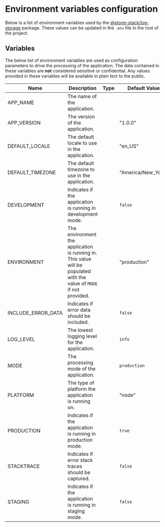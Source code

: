 <!-- Generated by Storm Stack -->

# Environment variables configuration

Below is a list of environment variables used by the
[@storm-stack/log-storage](https://www.npmjs.com/package/@storm-stack/log-storage)
package. These values can be updated in the `.env` file in the root of the
project.

## Variables

The below list of environment variables are used as configuration parameters to
drive the processing of the application. The data contained in these variables
are **not** considered sensitive or confidential. Any values provided in these
variables will be available in plain text to the public.

| Name               | Description                                                                                                           | Type | Default Value      | Required |
| ------------------ | --------------------------------------------------------------------------------------------------------------------- | ---- | ------------------ | :------: |
| APP_NAME           | The name of the application.                                                                                          |      |                    |    ✔    |
| APP_VERSION        | The version of the application.                                                                                       |      | "1.0.0"            |          |
| DEFAULT_LOCALE     | The default locale to use in the application.                                                                         |      | "en_US"            |          |
| DEFAULT_TIMEZONE   | The default timezone to use in the application.                                                                       |      | "America/New_York" |          |
| DEVELOPMENT        | Indicates if the application is running in development mode.                                                          |      | `false`            |          |
| ENVIRONMENT        | The environment the application is running in. This value will be populated with the value of `MODE` if not provided. |      | "production"       |          |
| INCLUDE_ERROR_DATA | Indicates if error data should be included.                                                                           |      | `false`            |          |
| LOG_LEVEL          | The lowest logging level for the application.                                                                         |      | `info`             |          |
| MODE               | The processing mode of the application.                                                                               |      | `production`       |          |
| PLATFORM           | The type of platform the application is running on.                                                                   |      | "node"             |          |
| PRODUCTION         | Indicates if the application is running in production mode.                                                           |      | `true`             |          |
| STACKTRACE         | Indicates if error stack traces should be captured.                                                                   |      | `false`            |          |
| STAGING            | Indicates if the application is running in staging mode.                                                              |      | `false`            |          |
